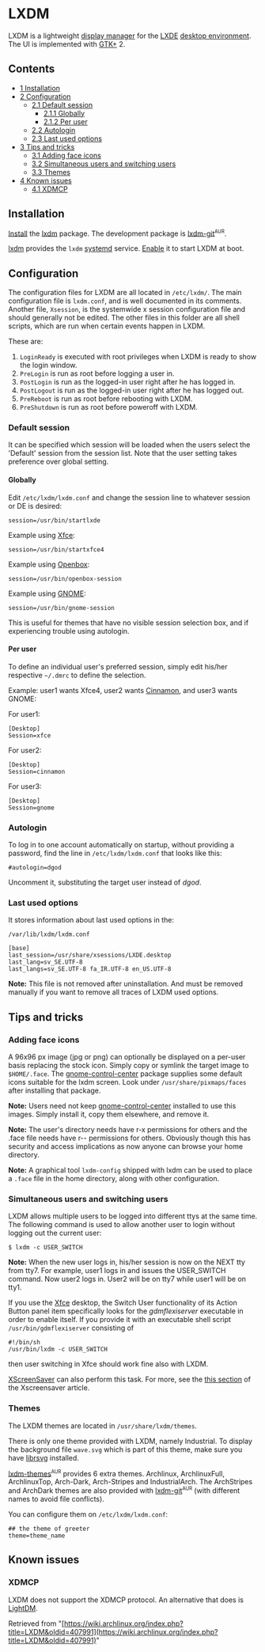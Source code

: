 # LXDM

LXDM is a lightweight [display manager](/index.php/Display_manager "Display manager") for the [LXDE](/index.php/LXDE "LXDE") [desktop environment](/index.php/Desktop_environment "Desktop environment"). The UI is implemented with [GTK+](/index.php/GTK%2B "GTK+") 2.

## Contents

*   [1 Installation](#Installation)
*   [2 Configuration](#Configuration)
    *   [2.1 Default session](#Default_session)
        *   [2.1.1 Globally](#Globally)
        *   [2.1.2 Per user](#Per_user)
    *   [2.2 Autologin](#Autologin)
    *   [2.3 Last used options](#Last_used_options)
*   [3 Tips and tricks](#Tips_and_tricks)
    *   [3.1 Adding face icons](#Adding_face_icons)
    *   [3.2 Simultaneous users and switching users](#Simultaneous_users_and_switching_users)
    *   [3.3 Themes](#Themes)
*   [4 Known issues](#Known_issues)
    *   [4.1 XDMCP](#XDMCP)

## Installation

[Install](/index.php/Install "Install") the [lxdm](https://www.archlinux.org/packages/?name=lxdm) package. The development package is [lxdm-git](https://aur.archlinux.org/packages/lxdm-git/)<sup><small>AUR</small></sup>.

[lxdm](https://www.archlinux.org/packages/?name=lxdm) provides the `lxdm` [systemd](/index.php/Systemd "Systemd") service. [Enable](/index.php/Enable "Enable") it to start LXDM at boot.

## Configuration

The configuration files for LXDM are all located in `/etc/lxdm/`. The main configuration file is `lxdm.conf`, and is well documented in its comments. Another file, `Xsession`, is the systemwide x session configuration file and should generally not be edited. The other files in this folder are all shell scripts, which are run when certain events happen in LXDM.

These are:

1.  `LoginReady` is executed with root privileges when LXDM is ready to show the login window.
2.  `PreLogin` is run as root before logging a user in.
3.  `PostLogin` is run as the logged-in user right after he has logged in.
4.  `PostLogout` is run as the logged-in user right after he has logged out.
5.  `PreReboot` is run as root before rebooting with LXDM.
6.  `PreShutdown` is run as root before poweroff with LXDM.

### Default session

It can be specified which session will be loaded when the users select the 'Default' session from the session list. Note that the user setting takes preference over global setting.

#### Globally

Edit `/etc/lxdm/lxdm.conf` and change the session line to whatever session or DE is desired:

 `session=/usr/bin/startlxde` 

Example using [Xfce](/index.php/Xfce "Xfce"):

 `session=/usr/bin/startxfce4` 

Example using [Openbox](/index.php/Openbox "Openbox"):

 `session=/usr/bin/openbox-session` 

Example using [GNOME](/index.php/GNOME "GNOME"):

 `session=/usr/bin/gnome-session` 

This is useful for themes that have no visible session selection box, and if experiencing trouble using autologin.

#### Per user

To define an individual user's preferred session, simply edit his/her respective `~/.dmrc` to define the selection.

Example: user1 wants Xfce4, user2 wants [Cinnamon](/index.php/Cinnamon "Cinnamon"), and user3 wants GNOME:

For user1:

```
[Desktop]
Session=xfce

```

For user2:

```
[Desktop]
Session=cinnamon

```

For user3:

```
[Desktop]
Session=gnome

```

### Autologin

To log in to one account automatically on startup, without providing a password, find the line in `/etc/lxdm/lxdm.conf` that looks like this:

```
#autologin=dgod

```

Uncomment it, substituting the target user instead of _dgod_.

### Last used options

It stores information about last used options in the:

 `/var/lib/lxdm/lxdm.conf` 

```
[base]
last_session=/usr/share/xsessions/LXDE.desktop
last_lang=sv_SE.UTF-8
last_langs=sv_SE.UTF-8 fa_IR.UTF-8 en_US.UTF-8
```

**Note:** This file is not removed after uninstallation. And must be removed manually if you want to remove all traces of LXDM used options.

## Tips and tricks

### Adding face icons

A 96x96 px image (jpg or png) can optionally be displayed on a per-user basis replacing the stock icon. Simply copy or symlink the target image to `$HOME/.face`. The [gnome-control-center](https://www.archlinux.org/packages/?name=gnome-control-center) package supplies some default icons suitable for the lxdm screen. Look under `/usr/share/pixmaps/faces` after installing that package.

**Note:** Users need not keep [gnome-control-center](https://www.archlinux.org/packages/?name=gnome-control-center) installed to use this images. Simply install it, copy them elsewhere, and remove it.

**Note:** The user's directory needs have r-x permissions for others and the .face file needs have r-- permissions for others. Obviously though this has security and access implications as now anyone can browse your home directory.

**Note:** A graphical tool `lxdm-config` shipped with lxdm can be used to place a `.face` file in the home directory, along with other configuration.

### Simultaneous users and switching users

LXDM allows multiple users to be logged into different ttys at the same time. The following command is used to allow another user to login without logging out the current user:

```
$ lxdm -c USER_SWITCH

```

**Note:** When the new user logs in, his/her session is now on the NEXT tty from tty7\. For example, user1 logs in and issues the USER_SWITCH command. Now user2 logs in. User2 will be on tty7 while user1 will be on tty1.

If you use the [Xfce](/index.php/Xfce "Xfce") desktop, the Switch User functionality of its Action Button panel item specifically looks for the _gdmflexiserver_ executable in order to enable itself. If you provide it with an executable shell script `/usr/bin/gdmflexiserver` consisting of

```
#!/bin/sh
/usr/bin/lxdm -c USER_SWITCH

```

then user switching in Xfce should work fine also with LXDM.

[XScreenSaver](/index.php/XScreenSaver "XScreenSaver") can also perform this task. For more, see the [this section](/index.php/XScreenSaver#LXDM "XScreenSaver") of the Xscreensaver article.

### Themes

The LXDM themes are located in `/usr/share/lxdm/themes`.

There is only one theme provided with LXDM, namely Industrial. To display the background file `wave.svg` which is part of this theme, make sure you have [librsvg](https://www.archlinux.org/packages/?name=librsvg) installed.

[lxdm-themes](https://aur.archlinux.org/packages/lxdm-themes/)<sup><small>AUR</small></sup> provides 6 extra themes. Archlinux, ArchlinuxFull, ArchlinuxTop, Arch-Dark, Arch-Stripes and IndustrialArch. The ArchStripes and ArchDark themes are also provided with [lxdm-git](https://aur.archlinux.org/packages/lxdm-git/)<sup><small>AUR</small></sup> (with different names to avoid file conflicts).

You can configure them on `/etc/lxdm/lxdm.conf`:

```
## the theme of greeter
theme=theme_name

```

## Known issues

### XDMCP

LXDM does not support the XDMCP protocol. An alternative that does is [LightDM](/index.php/LightDM "LightDM").

Retrieved from "[https://wiki.archlinux.org/index.php?title=LXDM&oldid=407991](https://wiki.archlinux.org/index.php?title=LXDM&oldid=407991)"